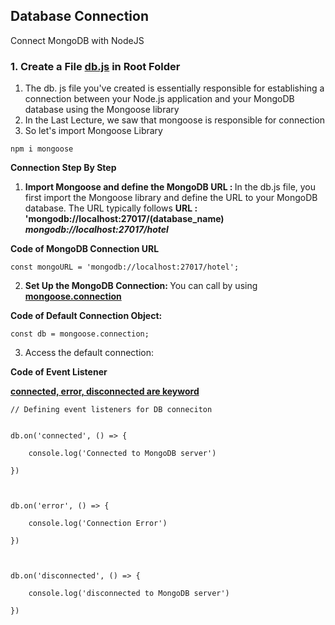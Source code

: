 ## **Database Connection**

Connect MongoDB with NodeJS

### 1. Create a File **<u>db.js</u>** in Root Folder 

1. The db. js file you've created is essentially responsible for establishing a connection between your Node.js application and your MongoDB database using the Mongoose library
2. In the Last Lecture, we saw that mongoose is responsible for connection
3. So let's import Mongoose Library

```
npm i mongoose
```

**Connection Step By Step**

1. <b>Import Mongoose and define the MongoDB URL : </b> In the db.js file, you first import the Mongoose library and define the URL to your MongoDB database. The URL typically follows 
	**URL : 'mongodb://localhost:27017/(database_name)**
	***mongodb://localhost:27017/hotel***
	
**Code of MongoDB Connection URL**
```
const mongoURL = 'mongodb://localhost:27017/hotel';
```

2. <b>Set Up the MongoDB Connection: </b> You can call by using  **<u>mongoose.connection</u>**

**Code of Default Connection Object:** 
```
const db = mongoose.connection;
```

3. Access the default connection: 

**Code of Event Listener**

**<u>connected, error, disconnected are keyword </u>**

```
// Defining event listeners for DB conneciton


db.on('connected', () => {

    console.log('Connected to MongoDB server')

})

  

db.on('error', () => {

    console.log('Connection Error')

})

  

db.on('disconnected', () => {

    console.log('disconnected to MongoDB server')

})
```

